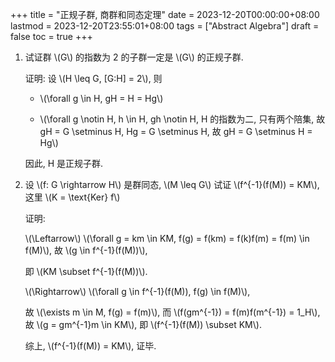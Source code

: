 +++
title = "正规子群, 商群和同态定理"
date = 2023-12-20T00:00:00+08:00
lastmod = 2023-12-20T23:55:01+08:00
tags = ["Abstract Algebra"]
draft = false
toc = true
+++

1.  试证群 \\(G\\) 的指数为 2 的子群一定是 \\(G\\) 的正规子群.

    证明:
    设 \\(H \leq G, [G:H] = 2\\), 则

    -   \\(\forall g \in H, gH = H = Hg\\)

    -   \\(\forall g \notin H, h \in H, gh \notin H, H 的指数为二, 只有两个陪集, 故 gH = G \setminus H, Hg = G \setminus H, 故 gH = G \setminus H = Hg\\)

    因此, H 是正规子群.

2.  设 \\(f: G \rightarrow H\\) 是群同态, \\(M \leq G\\) 试证 \\(f^{-1}(f(M)) = KM\\), 这里 \\(K = \text{Ker} f\\)

    证明:

    \\(\Leftarrow\\) \\(\forall g = km \in KM, f(g) = f(km) = f(k)f(m) = f(m) \in f(M)\\),
    故 \\(g \in f^{-1}(f(M))\\),

    即 \\(KM \subset f^{-1}(f(M))\\).

    \\(\Rightarrow\\) \\(\forall g \in f^{-1}(f(M)), f(g) \in f(M)\\),

    故 \\(\exists m \in M, f(g) = f(m)\\), 而 \\(f(gm^{-1}) = f(m)f(m^{-1}) = 1\_H\\), 故 \\(g = gm^{-1}m \in KM\\), 即 \\(f^{-1}(f(M)) \subset KM\\).

    综上, \\(f^{-1}(f(M)) = KM\\), 证毕.
